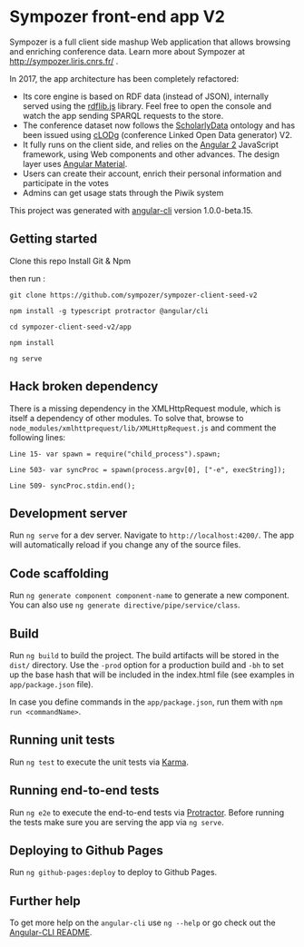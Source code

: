# Sympozer front-end app V2

Sympozer is a full client side mashup Web application that allows browsing and enriching conference data. Learn more about Sympozer at http://sympozer.liris.cnrs.fr/ .

In 2017, the app architecture has been completely refactored:

  * Its core engine is based on RDF data (instead of JSON), internally served using the <a href="https://github.com/linkeddata/rdflib.js/">rdflib.js</a> library. Feel free to open the console and watch the app sending SPARQL requests to the store.
  * The conference dataset now follows the <a href="http://www.scholarlydata.org/">ScholarlyData</a> ontology and has been issued using <a href="https://github.com/anuzzolese/cLODg2">cLODg</a> (conference Linked Open Data generator) V2.
  * It fully runs on the client side, and relies on the <a href="https://angular.io/">Angular 2</a> JavaScript framework, using Web components and other advances. The design layer uses <a href="https://material.angular.io/">Angular Material</a>.
  * Users can create their account, enrich their personal information and participate in the votes
  * Admins can get usage stats through the Piwik system

This project was generated with [angular-cli](https://github.com/angular/angular-cli) version 1.0.0-beta.15.

## Getting started

Clone this repo
Install Git & Npm

then run :

`git clone https://github.com/sympozer/sympozer-client-seed-v2 `

`npm install -g typescript protractor @angular/cli`

`cd sympozer-client-seed-v2/app`

`npm install`

`ng serve`

## Hack broken dependency

There is a missing dependency in the XMLHttpRequest module, which is itself a dependency of other modules. To solve that, browse to `node_modules/xmlhttprequest/lib/XMLHttpRequest.js` and comment the following lines:

`Line 15- var spawn = require("child_process").spawn; `

`Line 503- var syncProc = spawn(process.argv[0], ["-e", execString]);`

`Line 509- syncProc.stdin.end();`

## Development server
Run `ng serve` for a dev server. Navigate to `http://localhost:4200/`. The app will automatically reload if you change any of the source files.

## Code scaffolding

Run `ng generate component component-name` to generate a new component. You can also use `ng generate directive/pipe/service/class`.

## Build

Run `ng build` to build the project. The build artifacts will be stored in the `dist/` directory. Use the `-prod` option for a production build and `-bh` to set up the base hash that will be included in the index.html file (see examples in `app/package.json` file).

In case you define commands in the `app/package.json`, run them with `npm run <commandName>`.

## Running unit tests

Run `ng test` to execute the unit tests via [Karma](https://karma-runner.github.io).

## Running end-to-end tests

Run `ng e2e` to execute the end-to-end tests via [Protractor](http://www.protractortest.org/). 
Before running the tests make sure you are serving the app via `ng serve`.

## Deploying to Github Pages

Run `ng github-pages:deploy` to deploy to Github Pages.

## Further help

To get more help on the `angular-cli` use `ng --help` or go check out the [Angular-CLI README](https://github.com/angular/angular-cli/blob/master/README.md).
